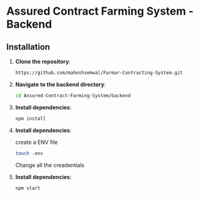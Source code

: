 # Assured Contract Farming System - Backend

## Installation

1. **Clone the repository**:

    ```bash
    https://github.com/maheshsemwal/Farmar-Contracting-System.git
    ```

2. **Navigate to the backend directory**:

    ```bash
    cd Assured-Contract-Farming-System/backend
    ```

3. **Install dependencies**:

    ```bash
    npm install
    ```
3. **Install dependencies**:

    create a ENV file
    ```bash
    touch .env
    ```
    Change all the creadentials
4. **Install dependencies**:

    ```bash
    npm start
    ```